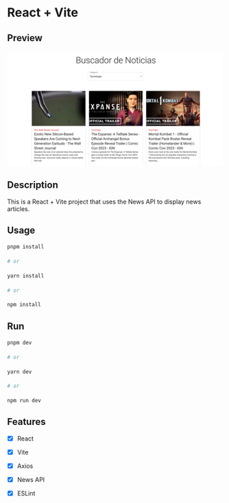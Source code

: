 # React + Vite

## Preview

![Preview](./preview-news-api.png)

## Description

This is a React + Vite project that uses the News API to display news articles. 

## Usage

```bash
pnpm install

# or

yarn install

# or

npm install
```

## Run

```bash
pnpm dev

# or

yarn dev

# or

npm run dev
```

## Features

- [x] React
- [x] Vite
- [x] Axios
- [x] News API
- [x] ESLint





